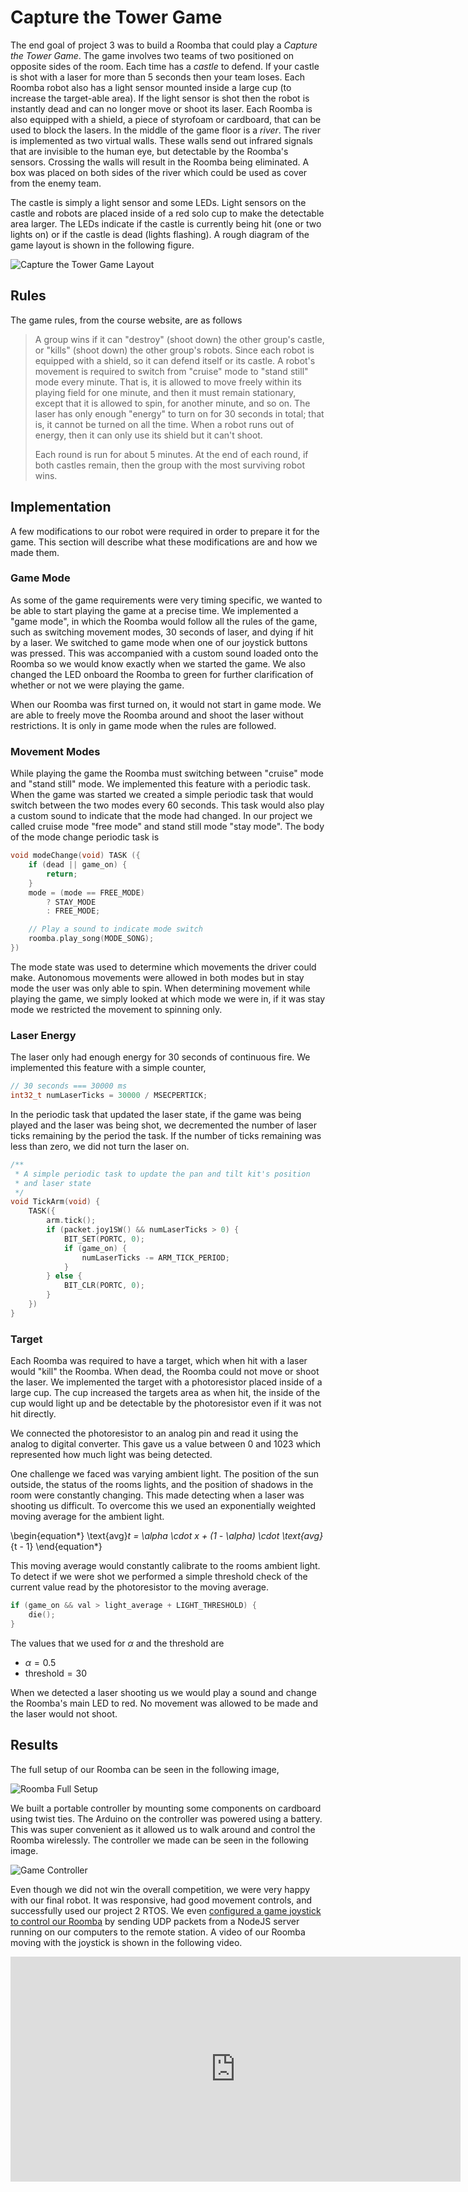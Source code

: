 # Capture the Tower Game

The end goal of project 3 was to build a Roomba that could play a _Capture the Tower Game_. The game involves two teams of two positioned on opposite sides of the room. Each time has a _castle_ to defend. If your castle is shot with a laser for more than 5 seconds then your team loses. Each Roomba robot also has a light sensor mounted inside a large cup (to increase the target-able area). If the light sensor is shot then the robot is instantly dead and can no longer move or shoot its laser. Each Roomba is also equipped with a shield, a piece of styrofoam or cardboard, that can be used to block the lasers. In the middle of the game floor is a _river_. The river is implemented as two virtual walls. These walls send out infrared signals that are invisible to the human eye, but detectable by the Roomba's sensors. Crossing the walls will result in the Roomba being eliminated. A box was placed on both sides of the river which could be used as cover from the enemy team.

The castle is simply a light sensor and some LEDs. Light sensors on the castle and robots are placed inside of a red solo cup to make the detectable area larger. The LEDs indicate if the castle is currently being hit (one or two lights on) or if the castle is dead (lights flashing). A rough diagram of the game layout is shown in the following figure.

![Capture the Tower Game Layout](https://i.imgur.com/fT2Jrv5.png)

## Rules

The game rules, from the course website, are as follows

> A group wins if it can "destroy" (shoot down) the other group's castle, or "kills" (shoot down) the other group's robots. Since each robot is equipped with a shield, so it can defend itself or its castle. A robot's movement is required to switch from "cruise" mode to "stand still" mode every minute. That is, it is allowed to move freely within its playing field for one minute, and then it must remain stationary, except that it is allowed to spin, for another minute, and so on. The laser has only enough "energy" to turn on for 30 seconds in total; that is, it cannot be turned on all the time. When a robot runs out of energy, then it can only use its shield but it can't shoot.
>
> Each round is run for about 5 minutes. At the end of each round, if both castles remain, then the group with the most surviving robot wins.

## Implementation

A few modifications to our robot were required in order to prepare it for the game. This section will describe what these modifications are and how we made them.

### Game Mode

As some of the game requirements were very timing specific, we wanted to be able to start playing the game at a precise time. We implemented a "game mode", in which the Roomba would follow all the rules of the game, such as switching movement modes, 30 seconds of laser, and dying if hit by a laser. We switched to game mode when one of our joystick buttons was pressed. This was accompanied with a custom sound loaded onto the Roomba so we would know exactly when we started the game. We also changed the LED onboard the Roomba to green for further clarification of whether or not we were playing the game.

When our Roomba was first turned on, it would not start in game mode. We are able to freely move the Roomba around and shoot the laser without restrictions. It is only in game mode when the rules are followed.

### Movement Modes

While playing the game the Roomba must switching between "cruise" mode and "stand still" mode. We implemented this feature with a periodic task. When the game was started we created a simple periodic task that would switch between the two modes every 60 seconds. This task would also play a custom sound to indicate that the mode had changed. In our project we called cruise mode "free mode" and stand still mode "stay mode". The body of the mode change periodic task is
```c
void modeChange(void) TASK ({
    if (dead || game_on) {
        return;
    }
    mode = (mode == FREE_MODE)
        ? STAY_MODE
        : FREE_MODE;

    // Play a sound to indicate mode switch
    roomba.play_song(MODE_SONG);
})
```

The mode state was used to determine which movements the driver could make. Autonomous movements were allowed in both modes but in stay mode the user was only able to spin. When determining movement while playing the game, we simply looked at which mode we were in, if it was stay mode we restricted the movement to spinning only.

### Laser Energy

The laser only had enough energy for 30 seconds of continuous fire. We implemented this feature with a simple counter,

```c
// 30 seconds === 30000 ms
int32_t numLaserTicks = 30000 / MSECPERTICK;
```

In the periodic task that updated the laser state, if the game was being played and the laser was being shot, we decremented the number of laser ticks remaining by the period the task. If the number of ticks remaining was less than zero, we did not turn the laser on.

```c
/**
 * A simple periodic task to update the pan and tilt kit's position
 * and laser state
 */
void TickArm(void) {
    TASK({
        arm.tick();
        if (packet.joy1SW() && numLaserTicks > 0) {
            BIT_SET(PORTC, 0);
            if (game_on) {
                numLaserTicks -= ARM_TICK_PERIOD;
            }
        } else {
            BIT_CLR(PORTC, 0);
        }
    })
}
```

### Target

Each Roomba was required to have a target, which when hit with a laser would "kill" the Roomba. When dead, the Roomba could not move or shoot the laser. We implemented the target with a photoresistor placed inside of a large cup. The cup increased the targets area as when hit, the inside of the cup would light up and be detectable by the photoresistor even if it was not hit directly.

We connected the photoresistor to an analog pin and read it using the analog to digital converter. This gave us a value between 0 and 1023 which represented how much light was being detected.

One challenge we faced was varying ambient light. The position of the sun outside, the status of the rooms lights, and the position of shadows in the room were constantly changing. This made detecting when a laser was shooting us difficult. To overcome this we used an exponentially weighted moving average for the ambient light.

\begin{equation*}
  \text{avg}_t = \alpha \cdot x + (1 - \alpha) \cdot \text{avg}_{t - 1}
\end{equation*}

This moving average would constantly calibrate to the rooms ambient light. To detect if we were shot we performed a simple threshold check of the current value read by the photoresistor to the moving average.

```c
if (game_on && val > light_average + LIGHT_THRESHOLD) {
    die();
}
```

The values that we used for $\alpha$ and the threshold are

- $\alpha = 0.5$
- $\text{threshold} = 30$

When we detected a laser shooting us we would play a sound and change the Roomba's main LED to red. No movement was allowed to be made and the laser would not shoot.

## Results

The full setup of our Roomba can be seen in the following image,

![Roomba Full Setup](https://i.imgur.com/IE97pyn.jpg)

We built a portable controller by mounting some components on cardboard using twist ties. The Arduino on the controller was powered using a battery. This was super convenient as it allowed us to walk around and control the Roomba wirelessly. The controller we made can be seen in the following image.

![Game Controller](https://i.imgur.com/RVRYPa9.jpg)

Even though we did not win the overall competition, we were very happy with our final robot. It was responsive, had good movement controls, and successfully used our project 2 RTOS. We even [configured a game joystick to control our Roomba](https://gist.github.com/zevisert/f0bc9b3c979e013e004884dfd8b6e4e5) by sending UDP packets from a NodeJS server running on our computers to the remote station. A video of our Roomba moving with the joystick is shown in the following video.

<iframe width="720" height="360" src="https://www.youtube.com/embed/Mu4KXoZp-OU?mute=1" frameborder="0" allow="encrypted-media" allowfullscreen></iframe>
